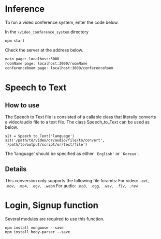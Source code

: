 
# Inference

To run a video conference system, enter the code below.

In the `\video_conference_system` directory

```bash
npm start
```

Check the server at the address below.

```bash
main page: localhost:3000
roomName page: localhost:3000/roomName
conferenceRoom page: localhost:3000/conferenceRoom
```
# Speech to Text
## How to use
The Speech to Text file is consisted of a callable class that literally converts a video/audio file to a text file.
The class Speech_to_Text can be used as below.
```
s2t = Speech_to_Text('language')
s2t('/path/to/video/or/audio/file/to/convert', '/path/to/output/script/or/text/file')
```
The 'language' should be specified as either `'English'` or `'Korean'`.

## Details
This conversion only supports the following file foramts:
For video: ```.avi, .mov, .mp4, .ogv, .webm```
For audio: ```.mp3, .ogg, .wav, .flv, .raw```

# Login, Signup function
Several modules are required to use this function.

```
npm install mongoose --save
npm install body-parser --save
```


